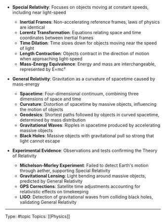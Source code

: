 * **Special Relativity**: Focuses on objects moving at constant speeds, including near light-speed
    * **Inertial Frames**: Non-accelerating reference frames, laws of physics are identical
    * **Lorentz Transformation**: Equations relating space and time coordinates between inertial frames
    * **Time Dilation**: Time slows down for objects moving near the speed of light
    * **Length Contraction**: Objects contract in the direction of motion when approaching light-speed
    * **Mass-Energy Equivalence**: Energy and mass are interchangeable, represented by E=mc²

* **General Relativity**: Gravitation as a curvature of spacetime caused by mass-energy
    * **Spacetime**: Four-dimensional continuum, combining three dimensions of space and time
    * **Curvature**: Distortion of spacetime by massive objects, influencing the motion of objects
    * **Geodesics**: Shortest paths followed by objects in curved spacetime, determined by mass distribution
    * **Gravitational Waves**: Ripples in spacetime produced by accelerating massive objects
    * **Black Holes**: Massive objects with gravitational pull so strong that light cannot escape

* **Experimental Evidence**: Observations and tests confirming the Theory of Relativity
    * **Michelson-Morley Experiment**: Failed to detect Earth's motion through aether, supporting Special Relativity
    * **Gravitational Lensing**: Light bending around massive objects, predicted by General Relativity
    * **GPS Corrections**: Satellite time adjustments accounting for relativistic effects on timekeeping
    * **LIGO**: Detection of gravitational waves from colliding black holes, validating General Relativity


___
Type: #topic 
Topics: [[Physics]]


